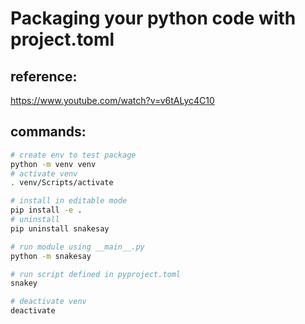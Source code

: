 # Packaging your python code with project.toml

## reference:

https://www.youtube.com/watch?v=v6tALyc4C10

## commands:

```bash
# create env to test package
python -m venv venv
# activate venv
. venv/Scripts/activate

# install in editable mode
pip install -e .
# uninstall 
pip uninstall snakesay

# run module using __main__.py
python -m snakesay

# run script defined in pyproject.toml
snakey

# deactivate venv
deactivate
```


